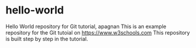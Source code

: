 # hello-world
Hello World repository for Git tutorial, apagnan
This is an example repository for the Git tutoial on 
https://www.w3schools.com
This repository is built step by step in the tutorial.
